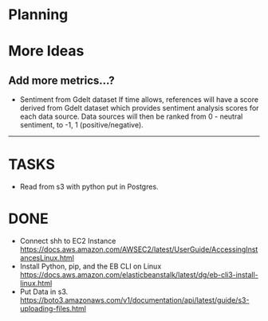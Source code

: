 # Planning

# More Ideas
## Add more metrics...?
- Sentiment from Gdelt dataset
If time allows, references will have a score derived from Gdelt dataset which provides sentiment analysis scores for each data source. Data sources will then be ranked from 0 - neutral sentiment, to -1, 1 (positive/negative).

-------------------

# TASKS
- Read from s3 with python put in Postgres.


# DONE
- Connect shh to EC2 Instance
https://docs.aws.amazon.com/AWSEC2/latest/UserGuide/AccessingInstancesLinux.html
- Install Python, pip, and the EB CLI on Linux
https://docs.aws.amazon.com/elasticbeanstalk/latest/dg/eb-cli3-install-linux.html
- Put Data in s3. 
https://boto3.amazonaws.com/v1/documentation/api/latest/guide/s3-uploading-files.html
